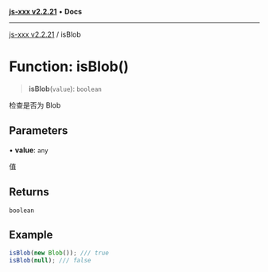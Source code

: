 [**js-xxx v2.2.21**](../README.md) • **Docs**

***

[js-xxx v2.2.21](../README.md) / isBlob

# Function: isBlob()

> **isBlob**(`value`): `boolean`

检查是否为 Blob

## Parameters

• **value**: `any`

值

## Returns

`boolean`

## Example

```ts
isBlob(new Blob()); /// true
isBlob(null); /// false
```
